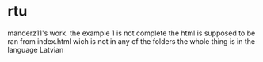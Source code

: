 # rtu
manderz11's work.
the example 1 is not complete
the html is supposed to be ran from index.html wich is not in any of the folders
the whole thing is in the language Latvian
